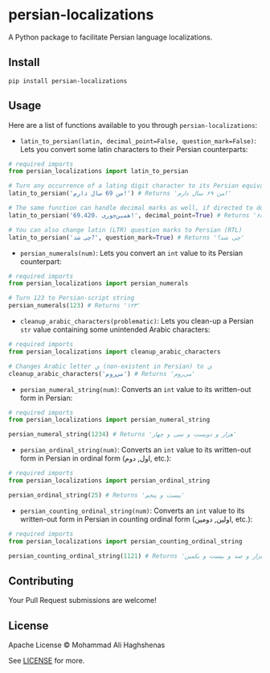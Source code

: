 # persian-localizations
A Python package to facilitate Persian language localizations.

## Install

```
pip install persian-localizations
```

## Usage
Here are a list of functions available to you through `persian-localizations`:

- `latin_to_persian(latin, decimal_point=False, question_mark=False)`: Lets you convert some latin characters to their Persian counterparts:
```python
# required imports
from persian_localizations import latin_to_persian

# Turn any occurrence of a lating digit character to its Persian equivalent
latin_to_persian('من 69 سال دارم!') # Returns 'من ۶۹ سال دارم!'

# The same function can handle decimal marks as well, if directed to do so
latin_to_persian('69.420، همین‌جوری!', decimal_point=True) # Returns '۶۸٫۴۲۰، همین‌جوری!' 

# You can also change latin (LTR) question marks to Persian (RTL)
latin_to_persian('چی شد?', question_mark=True) # Returns 'چی شد؟'
```
- `persian_numerals(num)`: Lets you convert an `int` value to its Persian counterpart:
```python
# required imports
from persian_localizations import persian_numerals

# Turn 123 to Persian-script string
persian_numerals(123) # Returns '۱۲۳'
```
- `cleanup_arabic_characters(problematic)`: Lets you clean-up a Persian `str` value containing some unintended Arabic characters:
```python
# required imports
from persian_localizations import cleanup_arabic_characters

# Changes Arabic letter ي (non-existent in Persian) to ی
cleanup_arabic_characters('مي‌روم') # Returns 'می‌روم'
```
- `persian_numeral_string(num)`: Converts an `int` value to its written-out form in Persian:
```python
# required imports
from persian_localizations import persian_numeral_string

persian_numeral_string(1234) # Returns 'هزار و دویست و سی و چهار'
```
- `persian_ordinal_string(num)`: Converts an `int` value to its written-out form in Persian in ordinal form (اول, دوم, etc.):
```python
# required imports
from persian_localizations import persian_ordinal_string

persian_ordinal_string(25) # Returns 'بیست و پنجم'
```
- `persian_counting_ordinal_string(num)`: Converts an `int` value to its written-out form in Persian in counting ordinal form (اولین, دومین, etc.):
```python
# required imports
from persian_localizations import persian_counting_ordinal_string

persian_counting_ordinal_string(1121) # Returns 'یک هزار و صد و بیست و یکمین'
```

## Contributing

Your Pull Request submissions are welcome!

## License

Apache License © Mohammad Ali Haghshenas

See [LICENSE](./LICENSE) for more.
